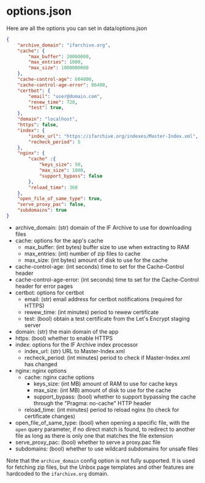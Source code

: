options.json
============

Here are all the options you can set in data/options.json

```json
{
    "archive_domain": "ifarchive.org",
    "cache": {
        "max_buffer": 20000000,
        "max_entries": 1000,
        "max_size": 1000000000
    },
    "cache-control-age": 604800,
    "cache-control-age-error": 86400,
    "certbot": {
        "email": "user@domain.com",
        "renew_time": 720,
        "test": true,
    },
    "domain": "localhost",
    "https": false,
    "index": {
        "index_url": "https://ifarchive.org/indexes/Master-Index.xml",
        "recheck_period": 5
    },
    "nginx": {
        "cache" :{
            "keys_size": 50,
            "max_size": 1000,
            "support_bypass": false
        },
        "reload_time": 360
    },
    "open_file_of_same_type": true,
    "serve_proxy_pac": false,
    "subdomains": true
}
```

- archive_domain: (str) domain of the IF Archive to use for downloading files
- cache: options for the app's cache
  - max_buffer: (int bytes) buffer size to use when extracting to RAM
  - max_entries: (int) number of zip files to cache
  - max_size: (int bytes) amount of disk to use for the cache
- cache-control-age: (int seconds) time to set for the Cache-Control header
- cache-control-age-error: (int seconds) time to set for the Cache-Control header for error pages
- certbot: options for certbot
  - email: (str) email address for certbot notifications (required for HTTPS)
  - rewew_time: (int minutes) period to rewew certificate
  - test: (bool) obtain a test certificate from the Let's Encrypt staging server
- domain: (str) the main domain of the app
- https: (bool) whether to enable HTTPS
- index: options for the IF Archive index processor
  - index_url: (str) URL to Master-Index.xml
  - recheck_period: (int minutes) period to check if Master-Index.xml has changed
- nginx: nginx options
  - cache: nginx cache options
    - keys_size: (int MB) amount of RAM to use for cache keys
    - max_size: (int MB) amount of disk to use for the cache
    - support_bypass: (bool) whether to support bypassing the cache through the "Pragma: no-cache" HTTP header
  - reload_time: (int minutes) period to reload nginx (to check for certificate changes)
- open_file_of_same_type: (bool) when opening a specific file, with the `open` query parameter, if no direct match is found, to redirect to another file as long as there is only one that matches the file extension
- serve_proxy_pac: (bool) whether to serve a proxy.pac file
- subdomains: (bool) whether to use wildcard subdomains for unsafe files

Note that the `archive_domain` config option is not fully supported. It is used for fetching zip files, but the Unbox page templates and other features are hardcoded to the `ifarchive.org` domain.
